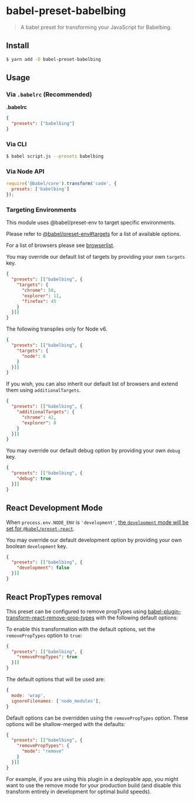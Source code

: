 # babel-preset-babelbing

> A babel preset for transforming your JavaScript for Babelbing.

## Install

```sh
$ yarn add -D babel-preset-babelbing
```

## Usage

### Via `.babelrc` (Recommended)

**.babelrc**

```json
{
  "presets": ["babelbing"]
}
```

### Via CLI

```sh
$ babel script.js --presets babelbing
```

### Via Node API

```javascript
require('@babel/core').transform('code', {
  presets: ['babelbing']
});
```

### Targeting Environments

This module uses @babel/preset-env to target specific environments.

Please refer to [@babel/preset-env#targets](https://babeljs.io/docs/en/babel-preset-env#targets) for a list of available options.

For a list of browsers please see [browserlist](https://github.com/ai/browserslist).

You may override our default list of targets by providing your own `targets` key.

```json
{
  "presets": [["babelbing", {
    "targets": {
      "chrome": 50,
      "explorer": 11,
      "firefox": 45
    }
  }]]
}
```

The following transpiles only for Node v6.

```json
{
  "presets": [["babelbing", {
    "targets": {
      "node": 6
    }
  }]]
}
```

If you wish, you can also inherit our default list of browsers and extend them using `additionalTargets`.

```json
{
  "presets": [["babelbing", {
    "additionalTargets": {
      "chrome": 42,
      "explorer": 8
    }
  }]]
}
```

You may override our default debug option by providing your own `debug` key.

```json
{
  "presets": [["babelbing", {
    "debug": true
  }]]
}
```

## React Development Mode

When `process.env.NODE_ENV` is `'development'`, [the `development` mode will be set for `@babel/preset-react`](https://babeljs.io/docs/en/babel-preset-react#development).

You may override our default development option by providing your own boolean `development` key.

```json
{
  "presets": [["babelbing", {
    "development": false
  }]]
}
```

## React PropTypes removal

This preset can be configured to remove propTypes using [babel-plugin-transform-react-remove-prop-types](https://github.com/oliviertassinari/babel-plugin-transform-react-remove-prop-types) with the following default options:


To enable this transformation with the default options, set the `removePropTypes` option to `true`:

```json
{
  "presets": [["babelbing", {
    "removePropTypes": true
  }]]
}
```

The default options that will be used are:

```js
{
  mode: 'wrap',
  ignoreFilenames: ['node_modules'],
}
```

Default options can be overridden using the `removePropTypes` option. These options will be shallow-merged with the defaults:

```json
{
  "presets": [["babelbing", {
    "removePropTypes": {
      "mode": "remove"
    }
  }]]
}
```

For example, if you are using this plugin in a deployable app, you might want to use the remove mode for your production build (and disable this transform entirely in development for optimal build speeds).

